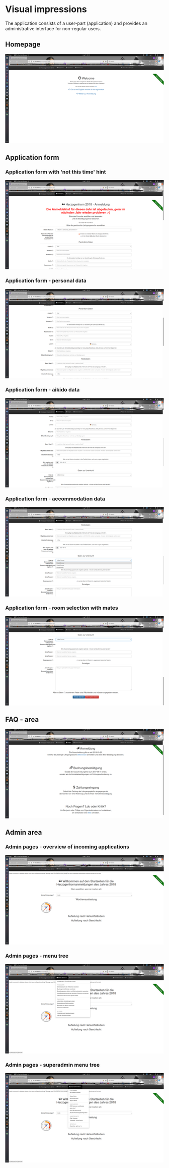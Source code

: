 # Visual impressions

The application consists of a user-part (application) and provides an administrative interface for non-regular users.

## Homepage
![Welcome screen](./screenshots/Screenshot%20from%202021-08-10%2020-43-28.png "Application welcome page")

## Application form
### Application form with 'not this time' hint
![Seminar application page](./screenshots/Screenshot%20from%202021-08-10%2020-43-37.png "Application welcome page")

### Application form - personal data
![Application - personal data](./screenshots/Screenshot%20from%202021-08-10%2020-43-41.png "Application flow - personal data")

### Application form - aikido data
![Application - aikido data](./screenshots/Screenshot%20from%202021-08-10%2020-43-46.png "Application flow - aikido data")

### Application form - accommodation data
![Application - accommodation data](./screenshots/Screenshot%20from%202021-08-10%2020-43-50.png "Application flow - acconmodation data")

### Application form - room selection with mates
![Application - room data](./screenshots/Screenshot%20from%202021-08-10%2020-43-53.png "Application flow - room data")

## FAQ - area
![FAQ - explain what's going on](./screenshots/Screenshot%20from%202021-08-10%2020-44-02.png "Explanation for users")

## Admin area
### Admin pages - overview of incoming applications
![Admin welcome screen](./screenshots/Screenshot%20from%202021-08-10%2020-44-09.png "Admin welcome page")

### Admin pages - menu tree
![Admin menu](./screenshots/Screenshot%20from%202021-08-10%2020-44-12.png "Main admin menu structure")

### Admin pages - superadmin menu tree
![Superadmin menu](./screenshots/Screenshot%20from%202021-08-10%2020-44-15.png "Superadmin menu - dangerous ;)")
